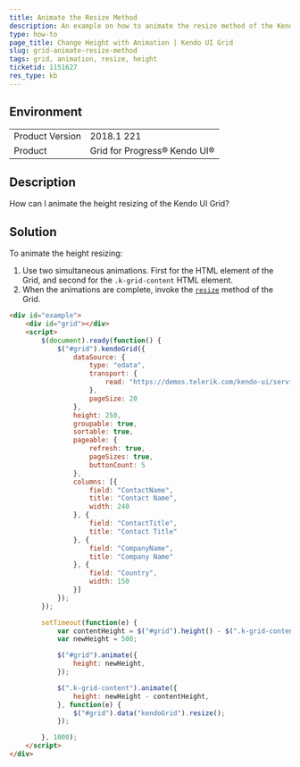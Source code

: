 ```yaml
---
title: Animate the Resize Method 
description: An example on how to animate the resize method of the Kendo UI Grid.
type: how-to
page_title: Change Height with Animation | Kendo UI Grid
slug: grid-animate-resize-method
tags: grid, animation, resize, height
ticketid: 1151627
res_type: kb
---
```


## Environment
<table>
	<tr>
		<td>Product Version</td>
		<td>2018.1 221</td>
	</tr>
	<tr>
		<td>Product</td>
		<td>Grid for Progress® Kendo UI®</td>
	</tr>
</table>

## Description

How can I animate the height resizing of the Kendo UI Grid?

## Solution

To animate the height resizing:

1. Use two simultaneous animations. First for the HTML element of the Grid, and second for the `.k-grid-content` HTML element.
2. When the animations are complete, invoke the [`resize`](https://docs.telerik.com/kendo-ui/api/javascript/ui/widget/methods/resize) method of the Grid.

```html
<div id="example">
	<div id="grid"></div>
	<script>
		$(document).ready(function() {
			$("#grid").kendoGrid({
				dataSource: {
					type: "odata",
					transport: {
						read: "https://demos.telerik.com/kendo-ui/service/Northwind.svc/Customers"
					},
					pageSize: 20
				},
				height: 250,
				groupable: true,
				sortable: true,
				pageable: {
					refresh: true,
					pageSizes: true,
					buttonCount: 5
				},
				columns: [{
					field: "ContactName",
					title: "Contact Name",
					width: 240
				}, {
					field: "ContactTitle",
					title: "Contact Title"
				}, {
					field: "CompanyName",
					title: "Company Name"
				}, {
					field: "Country",
					width: 150
				}]
			});
		});

		setTimeout(function(e) {
			var contentHeight = $("#grid").height() - $(".k-grid-content").height();
			var newHeight = 500;

			$("#grid").animate({
				height: newHeight,
			});

			$(".k-grid-content").animate({
				height: newHeight - contentHeight,
			}, function(e) {
				$("#grid").data("kendoGrid").resize();
			});

		}, 1000);
	</script>
</div>
```